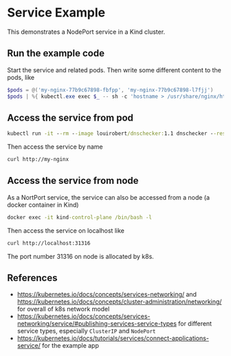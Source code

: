 # Service Example

This demonstrates a NodePort service in a Kind cluster.

## Run the example code

Start the service and related pods. Then write some different content to the pods, like

```ps1
$pods = @('my-nginx-77b9c67898-fbfpp', 'my-nginx-77b9c67898-l7fjj')
$pods | %{ kubectl.exe exec $_ -- sh -c 'hostname > /usr/share/nginx/html/index.html' }
```

## Access the service from pod

```cmd
kubectl run -it --rm --image louirobert/dnschecker:1.1 dnschecker --restart=Never
```

Then access the service by name

```bash
curl http://my-nginx
```

## Access the service from node

As a NortPort service, the service can also be accessed from a node (a docker container in Kind)

```cmd
docker exec -it kind-control-plane /bin/bash -l
```

Then access the service on localhost like

```bash
curl http://localhost:31316
```

The port number 31316 on node is allocated by k8s.

## References

* https://kubernetes.io/docs/concepts/services-networking/ and https://kubernetes.io/docs/concepts/cluster-administration/networking/ for overall of k8s network model
* https://kubernetes.io/docs/concepts/services-networking/service/#publishing-services-service-types for different service types, especially `ClusterIP` and `NodePort`
* https://kubernetes.io/docs/tutorials/services/connect-applications-service/ for the example app
